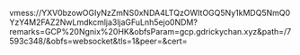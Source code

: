 vmess://YXV0bzowOGIyNzZmNS0xNDA4LTQzOWItOGQ5Ny1kMDQ5NmQ0YzY4M2FAZ2NwLmdkcmlja3ljaGFuLnh5ejo0NDM?remarks=GCP%20Ngnix%20HK&obfsParam=gcp.gdrickychan.xyz&path=/7593c348/&obfs=websocket&tls=1&peer=&cert=
